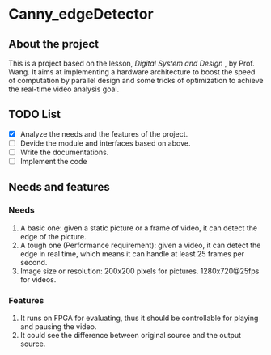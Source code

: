 # Canny_edgeDetector
## About the project 
This is a project based on the lesson, *Digital System and Design* , by Prof. Wang. It aims at implementing a hardware architecture to boost the speed of computation by parallel design and some tricks of optimization to achieve the real-time video analysis goal. 

## TODO List

- [x] Analyze the needs and the features of the project.
- [ ] Devide the module and interfaces based on above.
- [ ]  Write the documentations. 
- [ ] Implement the code

## Needs and features
### Needs
1. A basic one: given a static picture or a frame of video, it can detect the edge of the picture.
2. A tough one (Performance requirement): given a video, it can detect the edge in real time, which means it can handle at least 25 frames per second.
3. Image size or resolution: 200x200 pixels for pictures.  1280x720@25fps for videos.

### Features
1. It runs on FPGA for evaluating, thus it should be controllable for playing and pausing the video.
2. It could see the difference between original source and the output source.

